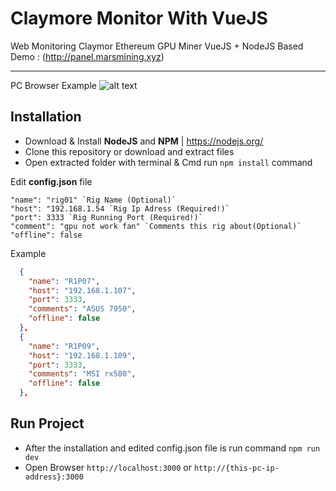 # Claymore Monitor With VueJS
Web Monitoring Claymor Ethereum GPU Miner VueJS + NodeJS Based 
Demo : (http://panel.marsmining.xyz)

---


PC Browser Example
![alt text][image]

[image]: https://preview.ibb.co/iNszNf/Screen-Shot-2018-10-31-at-15-06-05.png "selam"

## Installation
* Download & Install **NodeJS** and **NPM** | https://nodejs.org/ 
* Clone this repository or download and extract files
* Open extracted folder with terminal & Cmd run `npm install` command

Edit **config.json** file
>>  
    "name": "rig01" `Rig Name (Optional)`
    "host": "192.168.1.54 `Rig Ip Adress (Required!)`
    "port": 3333 `Rig Running Port (Required!)`
    "comment": "gpu not work fan" `Comments this rig about(Optional)`
    "offline": false
Example
```json
  {
    "name": "R1P07",
    "host": "192.168.1.107",
    "port": 3333,
    "comments": "ASUS 7950",
    "offline": false
  },
  {
    "name": "R1P09",
    "host": "192.168.1.109",
    "port": 3333,
    "comments": "MSI rx580",
    "offline": false
  },
```

## Run Project
* After the installation and edited config.json file is run command `npm run dev`
* Open Browser `http://localhost:3000` or `http://{this-pc-ip-address}:3000`